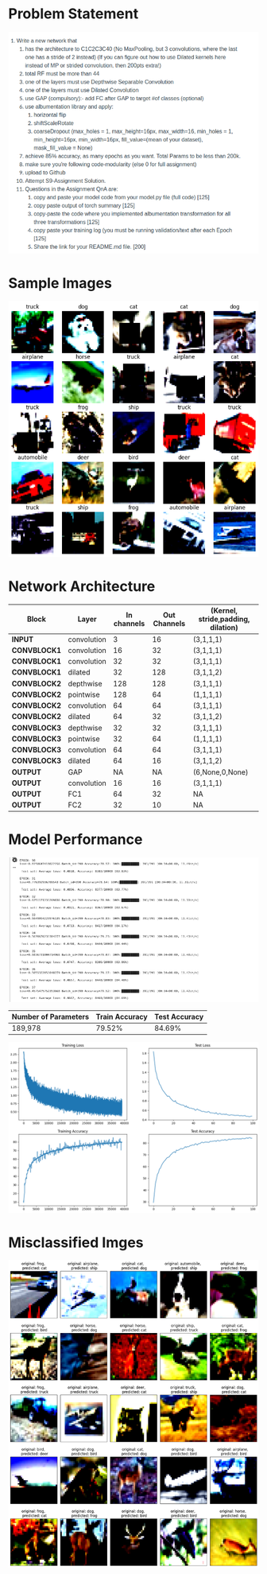 # Problem Statement
![Getting Started](problem_statement.png)

# Sample Images
![Getting_Startd](sample_images.png)

# Network Architecture


| **Block**      | **Layer**   | **In channels** | **Out Channels** | (Kernel, stride,padding, dilation) |
|----------------|-------------|-----------------|------------------|------------------------------------|
| **INPUT**      | convolution | 3               | 16               | (3,1,1,1)                          | 
| **CONVBLOCK1** | convolution | 16              | 32               | (3,1,1,1)                          |
| **CONVBLOCK1** | convolution | 32              | 32               | (3,1,1,1)                          | 
| **CONVBLOCK1** | dilated     | 32              | 128              | (3,1,1,2)                          |
| **CONVBLOCK2** | depthwise   | 128             | 128              | (3,1,1,1)                          | 
| **CONVBLOCK2** | pointwise   | 128             | 64               | (1,1,1,1)                          |
| **CONVBLOCK2** | convolution | 64              | 64               | (3,1,1,1)                          | 
| **CONVBLOCK2** | dilated     | 64              | 32               | (3,1,1,2)                          | 
| **CONVBLOCK3** | depthwise   | 32              | 32               | (3,1,1,1)                          |
| **CONVBLOCK3** | pointwise   | 32              | 64               | (1,1,1,1)                          |
| **CONVBLOCK3** | convolution | 64              | 64               | (3,1,1,1)                          |
| **CONVBLOCK3** | dilated     | 64              | 16               | (3,1,1,2)                          | 
| **OUTPUT**     | GAP         | NA              | NA               | (6,None,0,None)                    |                 
| **OUTPUT**     | convolution | 16              | 16               | (3,1,1,1)                          | 
| **OUTPUT**     | FC1         | 64              | 32               | NA                                 |                 
| **OUTPUT**     | FC2         | 32              | 10               | NA                                 |                 


# Model Performance

![epochs](epochs.png)

| Number of Parameters | Train Accuracy | Test Accuracy |
|----------------------|----------------|---------------|
| 189,978              | 79.52%         | 84.69%        |

![performance](performance.png)

# Misclassified Imges
![misclassified_images](misclassified_images.png)

